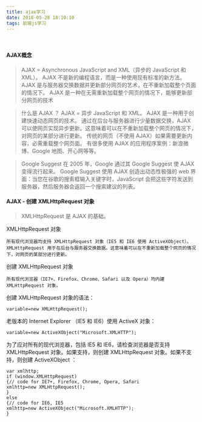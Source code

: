 ```yaml
---
title: ajax学习
date: 2018-05-28 18:10:10
tags: 前端js学习
---
```


<br/>

#### AJAX概念

> AJAX = Asynchronous JavaScript and XML（异步的 JavaScript 和 XML）。
AJAX 不是新的编程语言，而是一种使用现有标准的新方法。
AJAX 是与服务器交换数据并更新部分网页的艺术，在不重新加载整个页面的情况下。
AJAX 是一种在无需重新加载整个网页的情况下，能够更新部分网页的技术

> 什么是 AJAX ？
AJAX = 异步 JavaScript 和 XML。
AJAX 是一种用于创建快速动态网页的技术。
通过在后台与服务器进行少量数据交换，AJAX 可以使网页实现异步更新。这意味着可以在不重新加载整个网页的情况下，对网页的某部分进行更新。
传统的网页（不使用 AJAX）如果需要更新内容，必需重载整个网页面。
有很多使用 AJAX 的应用程序案例：新浪微博、Google 地图、开心网等等。

> Google Suggest
在 2005 年，Google 通过其 Google Suggest 使 AJAX 变得流行起来。
Google Suggest 使用 AJAX 创造出动态性极强的 web 界面：当您在谷歌的搜索框输入关键字时，JavaScript 会把这些字符发送到服务器，然后服务器会返回一个搜索建议的列表。

#### AJAX - 创建 XMLHttpRequest 对象

> XMLHttpRequest 是 AJAX 的基础。

XMLHttpRequest 对象

    所有现代浏览器均支持 XMLHttpRequest 对象（IE5 和 IE6 使用 ActiveXObject）。
    XMLHttpRequest 用于在后台与服务器交换数据。这意味着可以在不重新加载整个网页的情况下，对网页的某部分进行更新。

创建 XMLHttpRequest 对象

    所有现代浏览器（IE7+、Firefox、Chrome、Safari 以及 Opera）均内建 XMLHttpRequest 对象。

创建 XMLHttpRequest 对象的语法：

    variable=new XMLHttpRequest();

老版本的 Internet Explorer （IE5 和 IE6）使用 ActiveX 对象：

    variable=new ActiveXObject("Microsoft.XMLHTTP");

为了应对所有的现代浏览器，包括 IE5 和 IE6，请检查浏览器是否支持 XMLHttpRequest 对象。如果支持，则创建 XMLHttpRequest 对象。如果不支持，则创建 ActiveXObject ：

    var xmlhttp;
    if (window.XMLHttpRequest)
    {// code for IE7+, Firefox, Chrome, Opera, Safari
    xmlhttp=new XMLHttpRequest();
    }
    else
    {// code for IE6, IE5
    xmlhttp=new ActiveXObject("Microsoft.XMLHTTP");
    }


